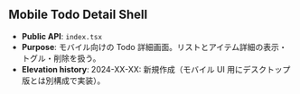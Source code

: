## Mobile Todo Detail Shell

- **Public API**: `index.tsx`
- **Purpose**: モバイル向けの Todo 詳細画面。リストとアイテム詳細の表示・トグル・削除を扱う。
- **Elevation history**: 2024-XX-XX: 新規作成（モバイル UI 用にデスクトップ版とは別構成で実装）。
